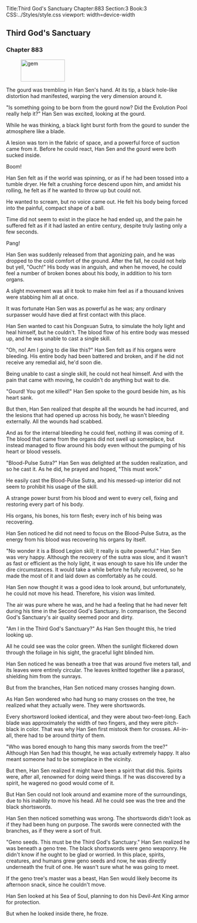 Title:Third God's Sanctuary 
Chapter:883 
Section:3 
Book:3 
CSS:../Styles/style.css 
viewport: width=device-width
  
## Third God's Sanctuary
### Chapter 883
  
<figure>
	<img src="../Images/gem.gif" alt="gem" id="gem" width="120" height="60" />
</figure>
  

  
The gourd was trembling in Han Sen's hand. At its tip, a black hole-like distortion had manifested, warping the very dimension around it.

"Is something going to be born from the gourd now? Did the Evolution Pool really help it?" Han Sen was excited, looking at the gourd.

While he was thinking, a black light burst forth from the gourd to sunder the atmosphere like a blade.

A lesion was torn in the fabric of space, and a powerful force of suction came from it. Before he could react, Han Sen and the gourd were both sucked inside.

Boom!

Han Sen felt as if the world was spinning, or as if he had been tossed into a tumble dryer. He felt a crushing force descend upon him, and amidst his rolling, he felt as if he wanted to throw up but could not.

He wanted to scream, but no voice came out. He felt his body being forced into the painful, compact shape of a ball.

Time did not seem to exist in the place he had ended up, and the pain he suffered felt as if it had lasted an entire century, despite truly lasting only a few seconds.

Pang!

Han Sen was suddenly released from that agonizing pain, and he was dropped to the cold comfort of the ground. After the fall, he could not help but yell, "Ouch!" His body was in anguish, and when he moved, he could feel a number of broken bones about his body, in addition to his torn organs.

A slight movement was all it took to make him feel as if a thousand knives were stabbing him all at once.

It was fortunate Han Sen was as powerful as he was; any ordinary surpasser would have died at first contact with this place.

Han Sen wanted to cast his Dongxuan Sutra, to simulate the holy light and heal himself, but he couldn't. The blood flow of his entire body was messed up, and he was unable to cast a single skill.

"Oh, no! Am I going to die like this?" Han Sen felt as if his organs were bleeding. His entire body had been battered and broken, and if he did not receive any remedial aid, he'd soon die.

Being unable to cast a single skill, he could not heal himself. And with the pain that came with moving, he couldn't do anything but wait to die.

"Gourd! You got me killed!" Han Sen spoke to the gourd beside him, as his heart sank.

But then, Han Sen realized that despite all the wounds he had incurred, and the lesions that had opened up across his body, he wasn't bleeding externally. All the wounds had scabbed.

And as for the internal bleeding he could feel, nothing ill was coming of it. The blood that came from the organs did not swell up someplace, but instead managed to flow around his body even without the pumping of his heart or blood vessels.

"Blood-Pulse Sutra?" Han Sen was delighted at the sudden realization, and so he cast it. As he did, he prayed and hoped, "This must work."

He easily cast the Blood-Pulse Sutra, and his messed-up interior did not seem to prohibit his usage of the skill.

A strange power burst from his blood and went to every cell, fixing and restoring every part of his body.

His organs, his bones, his torn flesh; every inch of his being was recovering.

Han Sen noticed he did not need to focus on the Blood-Pulse Sutra, as the energy from his blood was recovering his organs by itself.

"No wonder it is a Blood Legion skill; it really is quite powerful." Han Sen was very happy. Although the recovery of the sutra was slow, and it wasn't as fast or efficient as the holy light, it was enough to save his life under the dire circumstances. It would take a while before he fully recovered, so he made the most of it and laid down as comfortably as he could.

Han Sen now thought it was a good idea to look around, but unfortunately, he could not move his head. Therefore, his vision was limited.

The air was pure where he was, and he had a feeling that he had never felt during his time in the Second God's Sanctuary. In comparison, the Second God's Sanctuary's air quality seemed poor and dirty.

"Am I in the Third God's Sanctuary?" As Han Sen thought this, he tried looking up.

All he could see was the color green. When the sunlight flickered down through the foliage in his sight, the graceful light blinded him.

Han Sen noticed he was beneath a tree that was around five meters tall, and its leaves were entirely circular. The leaves knitted together like a parasol, shielding him from the sunrays.

But from the branches, Han Sen noticed many crosses hanging down.

As Han Sen wondered who had hung so many crosses on the tree, he realized what they actually were. They were shortswords.

Every shortsword looked identical, and they were about two-feet-long. Each blade was approximately the width of two fingers, and they were pitch-black in color. That was why Han Sen first mistook them for crosses. All-in-all, there had to be around thirty of them.

"Who was bored enough to hang this many swords from the tree?" Although Han Sen had this thought, he was actually extremely happy. It also meant someone had to be someplace in the vicinity.

But then, Han Sen realized it might have been a spirit that did this. Spirits were, after all, renowned for doing weird things. If he was discovered by a spirit, he wagered no good would come of it.

But Han Sen could not look around and examine more of the surroundings, due to his inability to move his head. All he could see was the tree and the black shortswords.

Han Sen then noticed something was wrong. The shortswords didn't look as if they had been hung on purpose. The swords were connected with the branches, as if they were a sort of fruit.

"Geno seeds. This must be the Third God's Sanctuary." Han Sen realized he was beneath a geno tree. The black shortswords were geno weaponry. He didn't know if he ought to be glad or worried. In this place, spirits, creatures, and humans grew geno seeds and now, he was directly underneath the fruit of one. He wasn't sure what he was going to meet.

If the geno tree's master was a beast, Han Sen would likely become its afternoon snack, since he couldn't move.

Han Sen looked at his Sea of Soul, planning to don his Devil-Ant King armor for protection.

But when he looked inside there, he froze.